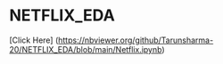 # NETFLIX_EDA

[Click Here] (https://nbviewer.org/github/Tarunsharma-20/NETFLIX_EDA/blob/main/Netflix.ipynb)
